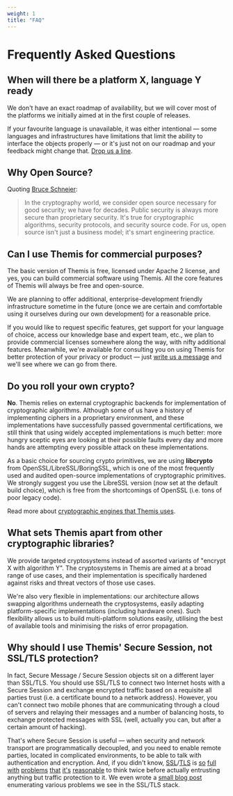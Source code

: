 ```yaml
---
weight: 1
title: "FAQ"
---
```


# Frequently Asked Questions

## When will there be a platform X, language Y ready

We don't have an exact roadmap of availability, but we will cover most of the platforms we initially aimed at in the first couple of releases.

If your favourite language is unavailable, it was either intentional —
some languages and infrastructures have limitations that limit the ability to interface the objects properly —
or it's just not on our roadmap and your feedback might change that.
[Drop us a line](mailto:dev@cossacklabs.com).

## Why Open Source?

Quoting [Bruce Schneier](https://www.schneier.com/crypto-gram/archives/1999/0915.html#OpenSourceandSecurity):

> In the cryptography world, we consider open source necessary for good security; we have for decades. Public security is always more secure than proprietary security. It's true for cryptographic algorithms, security protocols, and security source code. For us, open source isn't just a business model; it's smart engineering practice.

## Can I use Themis for commercial purposes?

The basic version of Themis is free, licensed under Apache 2 license, and yes, you can build commercial software using Themis. All the core features of Themis will always be free and open-source.

We are planning to offer additional, enterprise-development friendly infrastructure sometime in the future (once we are certain and comfortable using it ourselves during our own development) for a reasonable price.

If you would like to request specific features, get support for your language of choice, access our knowledge base and expert team, etc., we plan to provide commercial licenses somewhere along the way, with nifty additional features. Meanwhile, we're available for consulting you on using Themis for better protection of your privacy or product — just [write us a message](mailto:dev@cossacklabs.com) and we'll see where we can go from there.

## Do you roll your own crypto?

**No**. Themis relies on external cryptographic backends for implementation of cryptographic algorithms. Although some of us have a history of implementing ciphers in a proprietary environment, and these implementations have successfully passed governmental certifications, we still think that using widely accepted implementations is much better: more hungry sceptic eyes are looking at their possible faults every day and more hands are attempting every possible attack on these implementations.

As a basic choice for sourcing crypto primitives, we are using **libcrypto** from OpenSSL/LibreSSL/BoringSSL, which is one of the most frequently used and audited open-source implementations of cryptographic primitives. We strongly suggest you use the LibreSSL version (now set at the default build choice), which is free from the shortcomings of OpenSSL (i.e. tons of poor legacy code).

Read more about [cryptographic engines that Themis uses](/docs/themis/crypto-theory/cryptography-donors/).

## What sets Themis apart from other cryptographic libraries?

We provide targeted cryptosystems instead of assorted variants of "encrypt X with algorithm Y". The cryptosystems in Themis are aimed at a broad range of use cases, and their implementation is specifically hardened against risks and threat vectors of those use cases.

We're also very flexible in implementations: our architecture allows swapping algorithms underneath the cryptosystems, easily adapting platform-specific implementations (including hardware ones). Such flexibility allows us to build multi-platform solutions easily, utilising the best of available tools and minimising the risks of error propagation.

## Why should I use Themis' Secure Session, not SSL/TLS protection?

In fact, Secure Message / Secure Session objects sit on a different layer than SSL/TLS. You should use SSL/TLS to connect two Internet hosts with a Secure Session and exchange encrypted traffic based on a requisite all parties trust (i.e. a certificate bound to a network address). However, you can't connect two mobile phones that are communicating through a cloud of servers and relaying their messages and a number of balancing hosts, to exchange protected messages with SSL (well, actually you can, but after a certain amount of hacking).

That's where Secure Session is useful — when security and network transport are programmatically decoupled, and you need to enable remote parties, located in complicated environments, to be able to talk with authentication and encryption. And, if you didn't know, [SSL](http://www.darkreading.com/attacks-breaches/freak-out-yet-another-new-ssl-tls-bug-found/d/d-id/1319320)/[TLS](http://arstechnica.com/security/2015/05/https-crippling-attack-threatens-tens-of-thousands-of-web-and-mail-servers/) is [so](http://investors.imperva.com/phoenix.zhtml?c=247116&p=irol-newsArticle&ID=2028880) [full](https://www.us-cert.gov/ncas/alerts/TA14-290A) [with](https://www.us-cert.gov/ncas/current-activity/2015/01/08/OpenSSL-Patches-Eight-Vulnerabilities) [problems](http://arstechnica.com/security/2013/03/new-attacks-on-ssl-decrypt-authentication-cookies/) [that](http://heartbleed.com) [it's](https://www.us-cert.gov/ncas/current-activity/2014/10/17/OpenSSL-30-Protocol-Vulnerability) [reasonable](https://www.us-cert.gov/ncas/current-activity/2014/08/07/Open-SSL-Patches-Nine-Vulnerabilities) to think twice before actually entrusting anything but traffic protection to it. We even wrote a [small blog post](https://www.cossacklabs.com/avoid-ssl-for-your-next-app.html) enumerating various problems we see in the SSL/TLS stack.

